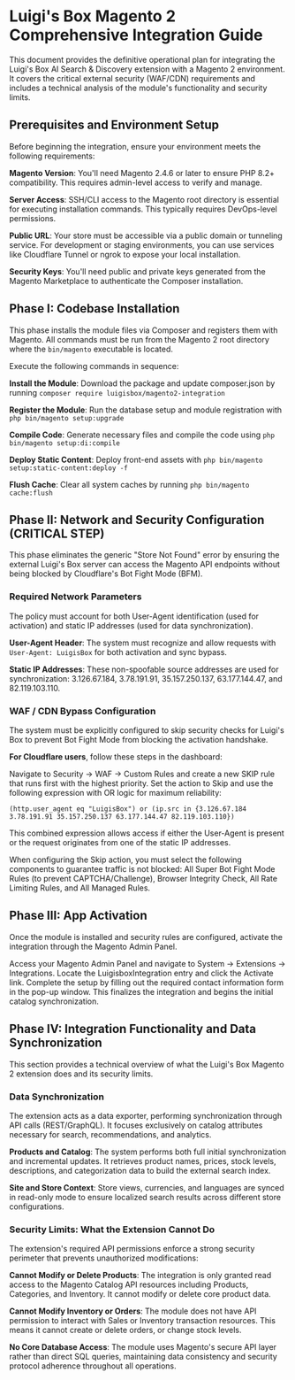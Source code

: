 # Luigi's Box Magento 2 Comprehensive Integration Guide

This document provides the definitive operational plan for integrating the Luigi's Box AI Search & Discovery extension with a Magento 2 environment. It covers the critical external security (WAF/CDN) requirements and includes a technical analysis of the module's functionality and security limits.

## Prerequisites and Environment Setup

Before beginning the integration, ensure your environment meets the following requirements:

**Magento Version**: You'll need Magento 2.4.6 or later to ensure PHP 8.2+ compatibility. This requires admin-level access to verify and manage.

**Server Access**: SSH/CLI access to the Magento root directory is essential for executing installation commands. This typically requires DevOps-level permissions.

**Public URL**: Your store must be accessible via a public domain or tunneling service. For development or staging environments, you can use services like Cloudflare Tunnel or ngrok to expose your local installation.

**Security Keys**: You'll need public and private keys generated from the Magento Marketplace to authenticate the Composer installation.

## Phase I: Codebase Installation

This phase installs the module files via Composer and registers them with Magento. All commands must be run from the Magento 2 root directory where the `bin/magento` executable is located.

Execute the following commands in sequence:

**Install the Module**: Download the package and update composer.json by running `composer require luigisbox/magento2-integration`

**Register the Module**: Run the database setup and module registration with `php bin/magento setup:upgrade`

**Compile Code**: Generate necessary files and compile the code using `php bin/magento setup:di:compile`

**Deploy Static Content**: Deploy front-end assets with `php bin/magento setup:static-content:deploy -f`

**Flush Cache**: Clear all system caches by running `php bin/magento cache:flush`

## Phase II: Network and Security Configuration (CRITICAL STEP)

This phase eliminates the generic "Store Not Found" error by ensuring the external Luigi's Box server can access the Magento API endpoints without being blocked by Cloudflare's Bot Fight Mode (BFM).

### Required Network Parameters

The policy must account for both User-Agent identification (used for activation) and static IP addresses (used for data synchronization).

**User-Agent Header**: The system must recognize and allow requests with `User-Agent: LuigisBox` for both activation and sync bypass.

**Static IP Addresses**: These non-spoofable source addresses are used for synchronization: 3.126.67.184, 3.78.191.91, 35.157.250.137, 63.177.144.47, and 82.119.103.110.

### WAF / CDN Bypass Configuration

The system must be explicitly configured to skip security checks for Luigi's Box to prevent Bot Fight Mode from blocking the activation handshake.

**For Cloudflare users**, follow these steps in the dashboard:

Navigate to Security → WAF → Custom Rules and create a new SKIP rule that runs first with the highest priority. Set the action to Skip and use the following expression with OR logic for maximum reliability:

```
(http.user_agent eq "LuigisBox") or (ip.src in {3.126.67.184 3.78.191.91 35.157.250.137 63.177.144.47 82.119.103.110})
```

This combined expression allows access if either the User-Agent is present or the request originates from one of the static IP addresses.

When configuring the Skip action, you must select the following components to guarantee traffic is not blocked: All Super Bot Fight Mode Rules (to prevent CAPTCHA/Challenge), Browser Integrity Check, All Rate Limiting Rules, and All Managed Rules.

## Phase III: App Activation

Once the module is installed and security rules are configured, activate the integration through the Magento Admin Panel.

Access your Magento Admin Panel and navigate to System → Extensions → Integrations. Locate the LuigisboxIntegration entry and click the Activate link. Complete the setup by filling out the required contact information form in the pop-up window. This finalizes the integration and begins the initial catalog synchronization.

## Phase IV: Integration Functionality and Data Synchronization

This section provides a technical overview of what the Luigi's Box Magento 2 extension does and its security limits.

### Data Synchronization

The extension acts as a data exporter, performing synchronization through API calls (REST/GraphQL). It focuses exclusively on catalog attributes necessary for search, recommendations, and analytics.

**Products and Catalog**: The system performs both full initial synchronization and incremental updates. It retrieves product names, prices, stock levels, descriptions, and categorization data to build the external search index.

**Site and Store Context**: Store views, currencies, and languages are synced in read-only mode to ensure localized search results across different store configurations.

### Security Limits: What the Extension Cannot Do

The extension's required API permissions enforce a strong security perimeter that prevents unauthorized modifications:

**Cannot Modify or Delete Products**: The integration is only granted read access to the Magento Catalog API resources including Products, Categories, and Inventory. It cannot modify or delete core product data.

**Cannot Modify Inventory or Orders**: The module does not have API permission to interact with Sales or Inventory transaction resources. This means it cannot create or delete orders, or change stock levels.

**No Core Database Access**: The module uses Magento's secure API layer rather than direct SQL queries, maintaining data consistency and security protocol adherence throughout all operations.